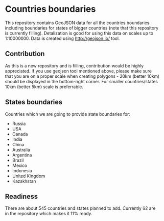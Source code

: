 # Countries boundaries
This repository contains GeoJSON data for all the countries boundaries including boundaries for states of bigger 
countries (note that this repository is currently filling).
Detalization is good for using this data on scales up to 1:10000000.
Data is created using http://geojson.io/ tool.

## Contribution
As this is a new repository and is filling, contribution would be highly appreciated. 
If you use geojson tool mentioned above, please make sure that you are on a proper scale when creating 
polygons - 20km (better 10km) should be displayed in the bottom-right corner. For smaller countries/states 10km (better 5km) scale is preferrable.

## States boundaries
Countries which we are going to provide state boundaries for:
* Russia
* USA
* Canada
* India
* China
* Australia
* Argentina
* Brazil
* Mexico
* Indonesia
* United Kingdom
* Kazakhstan

## Readiness
There are about 545 countries and states planned to add. Currently 62 are in the repository which makes it 11% ready.
